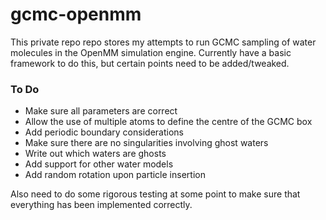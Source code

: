 # gcmc-openmm

This private repo repo stores my attempts to run GCMC sampling of water molecules in the OpenMM simulation engine.
Currently have a basic framework to do this, but certain points need to be added/tweaked.

### To Do
- Make sure all parameters are correct
- Allow the use of multiple atoms to define the centre of the GCMC box
- Add periodic boundary considerations
- Make sure there are no singularities involving ghost waters
- Write out which waters are ghosts
- Add support for other water models
- Add random rotation upon particle insertion

Also need to do some rigorous testing at some point to make sure that everything has been implemented correctly.

